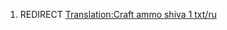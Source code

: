 1.  REDIRECT [Translation:Craft ammo shiva 1
    txt/ru](Translation:Craft_ammo_shiva_1_txt/ru "wikilink")